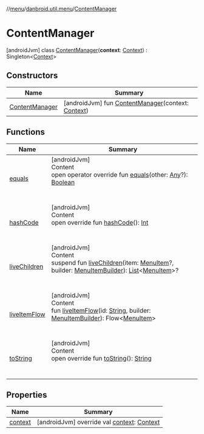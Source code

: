//[menu](../../index.md)/[danbroid.util.menu](../index.md)/[ContentManager](index.md)



# ContentManager  
 [androidJvm] class [ContentManager](index.md)(**context**: [Context](https://developer.android.com/reference/kotlin/android/content/Context.html)) : Singleton<[Context](https://developer.android.com/reference/kotlin/android/content/Context.html)>    


## Constructors  
  
|  Name|  Summary| 
|---|---|
| [ContentManager](-content-manager.md)|  [androidJvm] fun [ContentManager](-content-manager.md)(context: [Context](https://developer.android.com/reference/kotlin/android/content/Context.html))   <br>


## Functions  
  
|  Name|  Summary| 
|---|---|
| [equals](../../danbroid.util.menu.ui.model/-menu-list-model/-companion/-new-instance-factory/index.md#kotlin/Any/equals/#kotlin.Any?/PointingToDeclaration/)| [androidJvm]  <br>Content  <br>open operator override fun [equals](../../danbroid.util.menu.ui.model/-menu-list-model/-companion/-new-instance-factory/index.md#kotlin/Any/equals/#kotlin.Any?/PointingToDeclaration/)(other: [Any](https://kotlinlang.org/api/latest/jvm/stdlib/kotlin/-any/index.html)?): [Boolean](https://kotlinlang.org/api/latest/jvm/stdlib/kotlin/-boolean/index.html)  <br><br><br>
| [hashCode](../../danbroid.util.menu.ui.model/-menu-list-model/-companion/-new-instance-factory/index.md#kotlin/Any/hashCode/#/PointingToDeclaration/)| [androidJvm]  <br>Content  <br>open override fun [hashCode](../../danbroid.util.menu.ui.model/-menu-list-model/-companion/-new-instance-factory/index.md#kotlin/Any/hashCode/#/PointingToDeclaration/)(): [Int](https://kotlinlang.org/api/latest/jvm/stdlib/kotlin/-int/index.html)  <br><br><br>
| [liveChildren](live-children.md)| [androidJvm]  <br>Content  <br>suspend fun [liveChildren](live-children.md)(item: [MenuItem](../-menu-item/index.md)?, builder: [MenuItemBuilder](../-menu-item-builder/index.md)): [List](https://kotlinlang.org/api/latest/jvm/stdlib/kotlin.collections/-list/index.html)<[MenuItem](../-menu-item/index.md)>?  <br><br><br>
| [liveItemFlow](live-item-flow.md)| [androidJvm]  <br>Content  <br>fun [liveItemFlow](live-item-flow.md)(id: [String](https://kotlinlang.org/api/latest/jvm/stdlib/kotlin/-string/index.html), builder: [MenuItemBuilder](../-menu-item-builder/index.md)): Flow<[MenuItem](../-menu-item/index.md)>  <br><br><br>
| [toString](../../danbroid.util.menu.ui.model/-menu-list-model/-companion/-new-instance-factory/index.md#kotlin/Any/toString/#/PointingToDeclaration/)| [androidJvm]  <br>Content  <br>open override fun [toString](../../danbroid.util.menu.ui.model/-menu-list-model/-companion/-new-instance-factory/index.md#kotlin/Any/toString/#/PointingToDeclaration/)(): [String](https://kotlinlang.org/api/latest/jvm/stdlib/kotlin/-string/index.html)  <br><br><br>


## Properties  
  
|  Name|  Summary| 
|---|---|
| [context](index.md#danbroid.util.menu/ContentManager/context/#/PointingToDeclaration/)|  [androidJvm] override val [context](index.md#danbroid.util.menu/ContentManager/context/#/PointingToDeclaration/): [Context](https://developer.android.com/reference/kotlin/android/content/Context.html)   <br>

